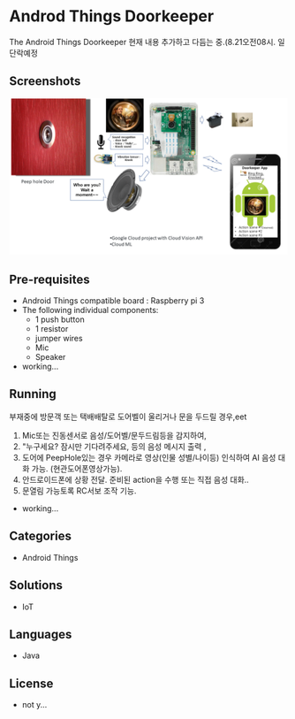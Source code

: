 ﻿# Androd Things Doorkeeper

The Android Things Doorkeeper
현재 내용 추가하고 다듬는 중.(8.21오전08시. 일단락예정

## Screenshots

![Intro](door-keeper-intro.png)

## Pre-requisites

- Android Things compatible board : Raspberry pi 3
- The following individual components:
    - 1 push button
    - 1 resistor
    - jumper wires
    - Mic
    - Speaker
- working...


## Running

부재중에 방문객 또는 택배배탈로 도어벨이 울리거나 문을 두드릴 경우,eet 
 1. Mic또는 진동센서로 음성/도어벨/문두드림등을 감지하여, 
 2. "누구세요? 잠시만 기다려주세요, 등의 음성 메시지 출력 , 
 3. 도어에 PeepHole있는 경우 카메라로 영상(인물 성별/나이등) 인식하여 AI 음성 대화 가능. (현관도어폰영상가능).
 4. 안드로이드폰에 상황 전달. 준비된 action을 수행 또는 직접 음성 대화..
 5. 문열림 가능토록 RC서보 조작 기능.
- working...


## Categories

- Android Things

## Solutions

- IoT

## Languages

- Java

## License

- not y...
